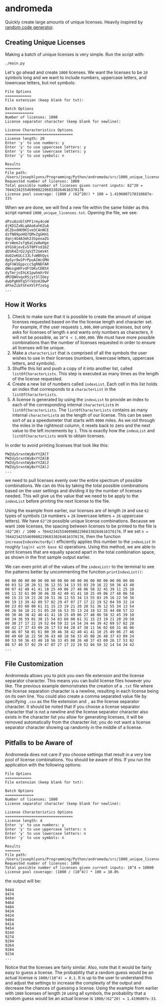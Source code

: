 # andromeda
Quickly create large amounts of unique licenses.  Heavily
inspired by [random code generator](https://www.randomcodegenerator.com/en/generate-serial-numbers).

## Creating Unique Licenses
Making a batch of unique licenses is very simple. Run the script with:

```shell
./main.py
```

Let's go ahead and create `1000` licenses.  We want the licenses to be `20`
symbols long and we want to include numbers, uppercase letters, and lowercase
letters, but not symbols:

```text
File Options
============
File extension (keep blank for txt):

Batch Options
=============
Number of licenses: 1000
License separator character (keep blank for newline):

License Characteristics Options
===============================
License length: 20
Enter 'y' to use numbers: y
Enter 'y' to use uppercase letters: y
Enter 'y' to use lowercase letters: y
Enter 'y' to use symbols: n

Results
=======
File path: /Users/josephlyons/Programming/Python/andromeda/src/1000_unique_licenses.txt
Requested number of licenses: 1000
Total possible number of licenses given current inputs: 62^20 = 704423425546998022968330264616370176
License pool coverage: (1000 / (62^20)) * 100 = 1.4196007170310687e-31%
```

When we are done, we will find a new file within the same folder as this script
named `1000_unique_licenses.txt`.  Opening the file, we see:

```text
dPzu8znblSPF1rmy4coW
djKD1ZxNLqAAo6ah6ZuA
dCZbvdHO9KIvm3CAnNCE
dzfN89poHQ7QMxZgGKH1
dqnj4G4A3mh23SpeoaZG
drsWemJsfg6aCzw0wHge
dYGS8jevEv5T0PFnd1bZ
dDSR4ZrQ2JgVZT2GmV4t
doO2eKULC3JLfuWBhQys
dp5yr9w1PrPpuAIWcGMH
dgFnW1Eppccc5gRNEFAR
dWosgmKFvdFtbKvCDB5X
dyTmrjnIhLK1pwhmXr9V
dMJQWVxqxRSjyt5lIOey
dwbPgKHTq5frkOzHJ0wP
dFheZibfSFeXVlPfzeSg
...
```

## How it Works
1. Check to make sure that it is possible to create the amount of unique
   licenses requested based on the the license length and character set. For
   example, if the user requests `1,000,000` unique licenses, but only asks for
   licenses of length `4` and wants only numbers as characters, it will not be
   possible, as `10^4 < 1,000,000`.  We must have more possible combinations
   than the number of licenses requested in order to ensure all licenses will be
   unique.
2. Make a `characterList` that is comprised of all the symbols the user wishes
   to use in their licenses (numbers, lowercase letters, uppercase letters, and
   symbols).
3. Shuffle this list and push a copy of it into another list, called
   `listOfCharacterLists`.  This step is executed as many times as the length of
   the license requested.
4. Create a new list of numbers called `indexList`.  Each cell in this list
   holds an index that corresponds to a `characterList` in the
   `listOfCharacterLists`.
5. A license is generated by using the `indexList` to provide an index to each
   of the corresponding internal `characterList`s in `listOfCharacterLists`.
   The `listOfCharacterLists` contains as many internal `characterList`s as the
   length of our license.  This can be seen sort of as a speedometer that starts
   with `0000` miles.  As we roll through the miles in the rightmost column, it
   resets back to zero and the next value to the left increments by `1`.  This
   is exactly how the `indexList` and `listOfCharacterLists` work to obtain
   licenses.

In order to avoid printing licenses that look like this:

```text
PWZdySrxntWyBxYYZAlT
PWZdySrxntWyBxYYZAlB
PWZdySrxntWyBxYYZAlZ
PWZdySrxntWyBxYYZAlJ
...
```

we need to pull licenses evenly over the entire spectrum of possible
combinations.  We can do this by taking the total possible combinations based on
the user settings and dividing it by the number of licenses needed.  This will
give us the value that we need to be apply to the `indexList` before printing
the next license to the file.

Using the example from earlier, our licenses are of length `20` and use `62`
types of symbols (`10` numbers + `26` lowercase letters + `26` uppercase
letters).  We have `62^20` possible unique license combinations.  Because we
want `1000` licenses, the spacing between licenses to be printed to the file is
`(62^20) / 1000 = 704423425546998022968330264616370176`.  If we set
`n = 704423425546998022968330264616370176`, then the function
`increaseIndexVectorBy()` efficiently applies this number to the `indexList` in
roughly `log(n) with base 62` operations.  Using this method, we are able to
print licenses that are equally spaced apart in the total combination space, as
shown in the first sample output earlier.

We can even print all of the values of the `indexListr` to the terminal to see
the patterns better by uncommenting the function `printIndexList()`:

```text
00 00 00 00 00 00 00 00 00 00 00 00 00 00 00 00 00 00 00 00
00 03 52 20 20 51 36 12 55 34 13 55 03 29 16 22 50 36 43 40
00 07 42 40 41 41 10 25 49 06 27 48 06 58 32 45 39 11 25 18
00 11 32 61 00 30 46 38 42 40 41 41 10 25 49 06 27 48 06 58
00 15 23 19 21 20 20 51 36 12 55 34 13 55 03 29 16 22 50 36
00 19 13 39 42 09 57 02 29 47 07 27 17 22 19 52 04 59 32 14
00 23 03 60 00 61 31 15 23 19 21 20 20 51 36 12 55 34 13 54
00 26 56 18 21 51 05 28 16 53 35 13 24 18 52 35 44 08 57 32
00 30 46 38 42 40 41 41 10 25 49 06 27 48 06 58 32 45 39 10
00 34 36 59 01 30 15 54 03 60 00 61 31 15 23 19 21 20 20 50
00 38 27 17 22 19 52 04 59 32 14 54 34 44 39 42 09 57 02 28
00 42 17 37 43 09 26 17 53 04 28 47 38 11 56 02 60 31 46 06
00 46 07 58 01 61 00 30 46 38 42 40 41 41 10 25 49 06 27 46
00 49 60 16 22 50 36 43 40 10 56 33 45 08 26 48 37 43 09 24
00 53 50 36 43 40 10 56 33 45 08 26 48 37 43 09 26 17 53 02
00 57 40 57 02 29 47 07 27 17 22 19 52 04 59 32 14 54 34 42
...
```

## File Customization
Andromeda allows you to pick you own file extension and the license separator
character.  This means you can build license files however you like.  The
previous example demonstrates the creation of a `.txt` file where the license
separation character is a newline, resulting in each license being on its own
line.  You could also create a comma separated value file by specifying `.csv`
as the file extension and `,` as the license separator character.  It should be
noted that if you choose a license separator character that is not a newline and
the license separator character also exists in the character list you allow for
generating licenses, it will be removed automatically from the character list;
you do not want a license separator character showing up randomly in the middle
of a license.

## Pitfalls to be Aware of
Andromeda does not care if you choose settings that result in a very low pool of
license combinations.  You should be aware of this.  If you run the application
with the following options:

```text
File Options
============
File extension (keep blank for txt):

Batch Options
=============
Number of licenses: 1000
License separator character (keep blank for newline):

License Characteristics Options
===============================
License length: 4
Enter 'y' to use numbers: y
Enter 'y' to use uppercase letters: n
Enter 'y' to use lowercase letters: n
Enter 'y' to use symbols: n

Results
=======
File path: /Users/josephlyons/Programming/Python/andromeda/src/1000_unique_licenses.txt
Requested number of licenses: 1000
Total possible number of licenses given current inputs: 10^4 = 10000
License pool coverage: (1000 / (10^4)) * 100 = 10.0%
```

the output will be:

```text
9444
9474
9494
9464
9484
9434
9424
9404
9414
9454
9244
9274
9294
9264
9284
9234
...
```

Notice that the licenses are fairly similar.  Also, note that it would be fairly
easy to guess a license.  The probability that a random guess would be an actual
license is `1000/(10^4) = 0.1`.  It is up to the user to understand this and
adjust the settings to increase the complexity of the output and decrease the
chances of guessing a license.  Using the example from earlier with `1000`
licenses of length `20` using all symbols, the probability that a random guess
would be an actual license is `1000/(62^20) = 1.4196007e-33`.
